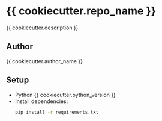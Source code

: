 # {{ cookiecutter.repo_name }}

{{ cookiecutter.description }}

## Author
{{ cookiecutter.author_name }}

## Setup
- Python {{ cookiecutter.python_version }}
- Install dependencies:
  ```bash
  pip install -r requirements.txt

